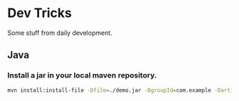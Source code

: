 # Dev Tricks
Some stuff from daily development.

## Java

### Install a jar in your local maven repository.
```bash
mvn install:install-file -Dfile=./demo.jar -DgroupId=com.example -DartifactId=demo -Dversion=0.1.0 -Dpackaging=jar
```
